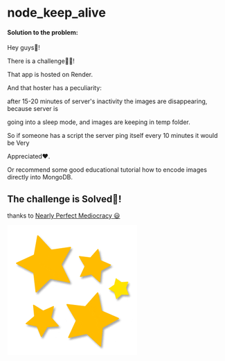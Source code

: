 # node_keep_alive

#### Solution to the problem:

Hey guys:wave:!

There is a challenge:mechanic:!

That app is hosted on Render.

And that hoster has a peculiarity:

after 15-20 minutes of server's inactivity the images are disappearing, because server is 

going into a sleep mode, and images are keeping in temp folder.

So if someone has a script the server ping itself every 10 minutes it would be Very 

Appreciated:heart:.

Or recommend some good educational tutorial how to encode images directly into MongoDB.

## The challenge is Solved:raising_hand:!

thanks to [Nearly Perfect Mediocracy :smiley:](https://www.npmjs.com/package/node-fetch)

![](https://github.com/Hacking-NASSA-with-HTML/Array_iteration_cheatsheet/blob/main/star.gif)